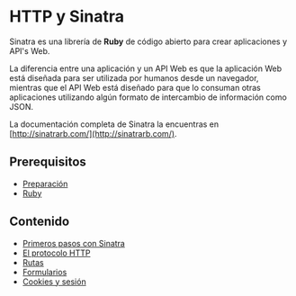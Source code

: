 # HTTP y Sinatra

Sinatra es una librería de **Ruby** de código abierto para crear aplicaciones y API's Web.

La diferencia entre una aplicación y un API Web es que la aplicación Web está diseñada para ser utilizada por humanos desde un navegador, mientras que el API Web está diseñado para que lo consuman otras aplicaciones utilizando algún formato de intercambio de información como JSON.

La documentación completa de Sinatra la encuentras en [http://sinatrarb.com/](http://sinatrarb.com/).

## Prerequisitos

* [Preparación](../preparacion/)
* [Ruby](../ruby/)

## Contenido

* [Primeros pasos con Sinatra](primeros-pasos-con-sinatra.md)
* [El protocolo HTTP]()
* [Rutas](rutas.md)
* [Formularios](formularios.md)
* [Cookies y sesión](cookies-y-sesion.md)

